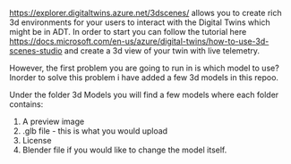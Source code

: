 https://explorer.digitaltwins.azure.net/3dscenes/ allows you to create rich 3d environments for your users to interact with the Digital Twins which might be in ADT.
In order to start you can follow the tutorial here https://docs.microsoft.com/en-us/azure/digital-twins/how-to-use-3d-scenes-studio and create a 3d view of your twin with live telemetry.

However, the first problem you are going to run in is which model to use? Inorder to solve this problem i have added a few 3d models in this repoo.

Under the folder 3d Models you will find a few models where each folder contains:

1. A preview image
2. .glb file - this is what you would upload
3. License
4. Blender file if you would like to change the model itself.


